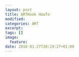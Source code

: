 ```yaml
---
layout: post
title: ARTHook HowTo
modified:
categories: ART
excerpt:
tags: []
image:
  feature:
date: 2016-01-27T20:19:27+01:00
---
```


